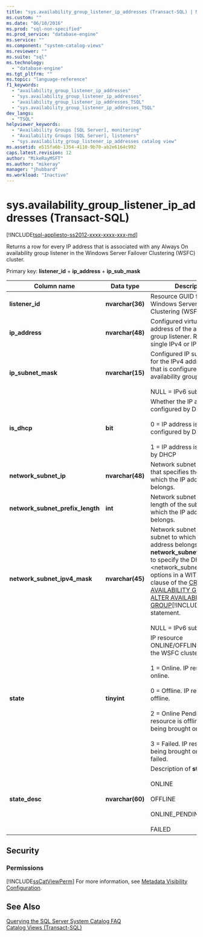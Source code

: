 ```yaml
---
title: "sys.availability_group_listener_ip_addresses (Transact-SQL) | Microsoft Docs"
ms.custom: ""
ms.date: "06/10/2016"
ms.prod: "sql-non-specified"
ms.prod_service: "database-engine"
ms.service: ""
ms.component: "system-catalog-views"
ms.reviewer: ""
ms.suite: "sql"
ms.technology: 
  - "database-engine"
ms.tgt_pltfrm: ""
ms.topic: "language-reference"
f1_keywords: 
  - "availability_group_listener_ip_addresses"
  - "sys.availability_group_listener_ip_addresses"
  - "availability_group_listener_ip_addresses_TSQL"
  - "sys.availability_group_listener_ip_addresses_TSQL"
dev_langs: 
  - "TSQL"
helpviewer_keywords: 
  - "Availability Groups [SQL Server], monitoring"
  - "Availability Groups [SQL Server], listeners"
  - "sys.availability_group_listener_ip_addresses catalog view"
ms.assetid: e515fa6b-1354-4110-9b70-ab2e6164c992
caps.latest.revision: 12
author: "MikeRayMSFT"
ms.author: "mikeray"
manager: "jhubbard"
ms.workload: "Inactive"
---
```

# sys.availability_group_listener_ip_addresses (Transact-SQL)
[!INCLUDE[tsql-appliesto-ss2012-xxxx-xxxx-xxx-md](../../includes/tsql-appliesto-ss2012-xxxx-xxxx-xxx-md.md)]

  Returns a row for every IP address that is associated with any Always On availability group listener in the Windows Server Failover Clustering (WSFC) cluster.  
  
 Primary key:  **listener_id** + **ip_address** + **ip_sub_mask**  
  
  
|Column name|Data type|Description|  
|-----------------|---------------|-----------------|  
|**listener_id**|**nvarchar(36)**|Resource GUID from Windows Server Failover Clustering (WSFC) cluster.|  
|**ip_address**|**nvarchar(48)**|Configured virtual IP address of the availability group listener. Returns a single IPv4 or IPv6 address.|  
|**ip_subnet_mask**|**nvarchar(15)**|Configured IP subnet mask for the IPv4 address, if any, that is configured for the availability group listener.<br /><br /> NULL = IPv6 subnet|  
|**is_dhcp**|**bit**|Whether the IP address is configured by DHCP, one of:<br /><br /> 0 = IP address is not configured by DHCP.<br /><br /> 1 = IP address is configured by DHCP|  
|**network_subnet_ip**|**nvarchar(48)**|Network subnet IP address that specifies the subnet to which the IP address belongs.|  
|**network_subnet_prefix_length**|**int**|Network subnet prefix length of the subnet to which the IP address belongs.|  
|**network_subnet_ipv4_mask**|**nvarchar(45)**|Network subnet mask of the subnet to which the IP address belongs. **network_subnet_ipv4_mask** to specify the DHCP <network_subnet_option> options in a WITH DHCP clause of the [CREATE AVAILABILITY GROUP](../../t-sql/statements/create-availability-group-transact-sql.md) or [ALTER AVAILABILITY GROUP](../../t-sql/statements/alter-availability-group-transact-sql.md)[!INCLUDE[tsql](../../includes/tsql-md.md)] statement.<br /><br /> NULL = IPv6 subnet|  
|**state**|**tinyint**|IP resource ONLINE/OFFLINE state from the WSFC cluster, one of:<br /><br /> 1 = Online. IP resource is online.<br /><br /> 0 = Offline. IP resource is offline.<br /><br /> 2 = Online Pending. IP resource is offline but is being brought online.<br /><br /> 3 = Failed. IP resource was being brought online but failed.|  
|**state_desc**|**nvarchar(60)**|Description of **state**, one of:<br /><br /> ONLINE<br /><br /> OFFLINE<br /><br /> ONLINE_PENDING<br /><br /> FAILED|  
  
## Security  
  
### Permissions  
 [!INCLUDE[ssCatViewPerm](../../includes/sscatviewperm-md.md)] For more information, see [Metadata Visibility Configuration](../../relational-databases/security/metadata-visibility-configuration.md).  
  
## See Also  
 [Querying the SQL Server System Catalog FAQ](../../relational-databases/system-catalog-views/querying-the-sql-server-system-catalog-faq.md)   
 [Catalog Views &#40;Transact-SQL&#41;](../../relational-databases/system-catalog-views/catalog-views-transact-sql.md)  
  
  
